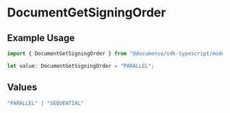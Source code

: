 # DocumentGetSigningOrder

## Example Usage

```typescript
import { DocumentGetSigningOrder } from "@documenso/sdk-typescript/models/operations";

let value: DocumentGetSigningOrder = "PARALLEL";
```

## Values

```typescript
"PARALLEL" | "SEQUENTIAL"
```